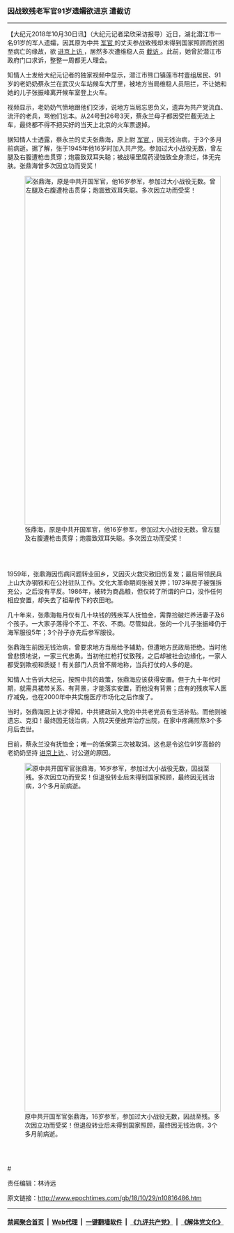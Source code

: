### 因战致残老军官91岁遗孀欲进京 遭截访
------------------------

<p>
 【大纪元2018年10月30日讯】（大纪元记者梁欣采访报导）近日，湖北潜江市一名91岁的军人遗孀，因其原为中共
 <a href="http://www.epochtimes.com/gb/tag/%E5%86%9B%E5%AE%98.html">
  军官
 </a>
 的丈夫参战致残却未得到国家照顾而贫困至病亡的缘故，欲
 <a href="http://www.epochtimes.com/gb/tag/%E8%BF%9B%E4%BA%AC%E4%B8%8A%E8%AE%BF.html">
  进京上访
 </a>
 ，居然多次遭维稳人员
 <a href="http://www.epochtimes.com/gb/tag/%E6%88%AA%E8%AE%BF.html">
  截访
 </a>
 。此前，她曾於潜江市政府门口求诉，整整一周都无人理会。
</p>
<p>
 知情人士发给大纪元记者的独家视频中显示，潜江市熊口镇莲市村壹组居民、91岁的老奶奶蔡永兰在武汉火车站候车大厅里，被地方当局维稳人员阻拦，不让她和她的儿子张振峰离开候车室登上火车。
 <div class="video_fit_container">
 </div>
</p>
<p>
 视频显示，老奶奶气愤地跟他们交涉，说地方当局忘恩负义，遗弃为共产党流血、流汗的老兵，骂他们忘本。从24号到26号3天，蔡永兰母子都因受拦截无法上车，最终都不得不把买好的当天上北京的火车票退掉。
 <div class="video_fit_container">
 </div>
</p>
<p>
 据知情人士透露，蔡永兰的丈夫张鼎海，原上尉
 <a href="http://www.epochtimes.com/gb/tag/%E5%86%9B%E5%AE%98.html">
  军官
 </a>
 ，因无钱治病，于3个多月前病逝。据了解，张于1945年他16岁时加入共产党。参加过大小战役无数，曾左腿及右腹遭枪击贯穿；炮震致双耳失聪；被战壕里腐药浸蚀致全身溃烂，体无完肤。张鼎海曾多次因立功而受奖！
</p>
<figure class="wp-caption aligncenter" id="attachment_10816590" style="width: 450px">
 <a href="http://i.epochtimes.com/assets/uploads/2018/10/100cc3fa0ae618ff25b36ccad5b30d77df.jpg">
  <img alt="张鼎海，原是中共开国军官，他16岁参军，参加过大小战役无数。曾左腿及右腹遭枪击贯穿；炮震致双耳失聪。多次因立功而受奖！" class="size-full wp-image-10816590" height="800" src="http://i.epochtimes.com/assets/uploads/2018/10/100cc3fa0ae618ff25b36ccad5b30d77df.jpg" width="450"/>
 </a>
 <br/><figcaption class="wp-caption-text">
  张鼎海，原是中共开国军官，他16岁参军，参加过大小战役无数。曾左腿及右腹遭枪击贯穿；炮震致双耳失聪。多次因立功而受奖！
 </figcaption><br/>
</figure><br/>
<p>
 1959年，张鼎海因伤病问题转业回乡，又因灭火救灾致旧伤复发；最后带领民兵上山大办钢铁和在公社驻队工作。文化大革命期间张被关押；1973年房子被强拆充公，之后没有平反。1986年，被转为商品粮，但仅转了所谓的户口，没作任何相应安置，却失去了祖辈传下的农田地。
</p>
<p>
 几十年来，张鼎海每月仅有几十块钱的残疾军人抚恤金，需靠捡破烂养活妻子及6个孩子。一大家子落得个不工、不农、不商。尽管如此，张的一个儿子张振峰仍于海军服役5年；3个孙子亦先后参军服役。
</p>
<p>
 张鼎海生前因无钱治病，曾要求地方当局给予辅助，但遭地方民政局拒绝。当时他曾悲愤地说，一家三代忠勇。当初他扛枪打仗致残，之后却被社会边缘化，一家人都受到欺视和质疑！有关部门人员曾不屑地称，当兵打仗的人多的是。
</p>
<p>
 知情人士告诉大纪元，按照中共的政策，张鼎海应该获得安置。但于九十年代时期，就需具裙带关系、有背景，才能落实安置，而他没有背景；应有的残疾军人医疗减免，也在2000年中共实施医疗市场化之后作废了。
</p>
<p>
 当时，张鼎海因上访才得知，中共建政前入党的中共老党员有生活补贴。而他则被遗忘、克扣！最终因无钱治病，入院2天便放弃治疗出院，在家中疼痛煎熬3个多月后去世。
</p>
<p>
 目前，蔡永兰没有抚恤金；唯一的低保第三次被取消。这也是令这位91岁高龄的老奶奶坚持
 <a href="http://www.epochtimes.com/gb/tag/%E8%BF%9B%E4%BA%AC%E4%B8%8A%E8%AE%BF.html">
  进京上访
 </a>
 、讨公道的原因。
</p>
<figure class="wp-caption aligncenter" id="attachment_10816605" style="width: 450px">
 <a href="http://i.epochtimes.com/assets/uploads/2018/10/0c04c66033711e404e25457b4ff4a359.jpg">
  <img alt="原中共开国军官张鼎海，16岁参军，参加过大小战役无数，因战至残。多次因立功而受奖！但退役转业后未得到国家照顾，最终因无钱治病，3个多月前病逝。" class="size-full wp-image-10816605" height="800" src="http://i.epochtimes.com/assets/uploads/2018/10/0c04c66033711e404e25457b4ff4a359.jpg" width="450"/>
 </a>
 <br/><figcaption class="wp-caption-text">
  原中共开国军官张鼎海，16岁参军，参加过大小战役无数，因战至残。多次因立功而受奖！但退役转业后未得到国家照顾，最终因无钱治病，3个多月前病逝。
 </figcaption><br/>
</figure><br/>
<p>
 #
</p>
<p>
 责任编辑：林诗远
</p>

原文链接：http://www.epochtimes.com/gb/18/10/29/n10816486.htm


------------------------
#### [禁闻聚合首页](https://github.com/gfw-breaker/banned-news/blob/master/README.md) &nbsp;|&nbsp; [Web代理](https://github.com/gfw-breaker/open-proxy/blob/master/README.md) &nbsp;|&nbsp; [一键翻墙软件](https://github.com/gfw-breaker/nogfw/blob/master/README.md) &nbsp;|&nbsp; [《九评共产党》](https://github.com/gfw-breaker/9ping.md/blob/master/README.md#九评之一评共产党是什么) &nbsp;|&nbsp; [《解体党文化》](https://github.com/gfw-breaker/jtdwh.md/blob/master/README.md#绪论)
